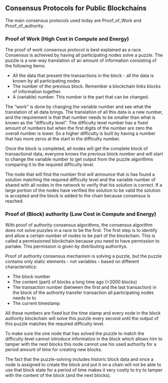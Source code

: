## Consensus Protocols for Public Blockchains

The main consensus protocols used today are Proof_of_Work and Proof_of_authority.

### Proof of Work (High Cost in Compute and Energy)

The proof of work consensus protocol is best explained as a race.  Consensus is achieved by having all participating nodes solve a puzzle. The puzzle is a one-way translation of an amount of information consisting of the following items:


*   All the data that present the transactions in the block - all the data is known by all participating nodes
*   The number of the previous block.  Remember a blockchain links blocks of information together.
*   A (variable) number.  This number is the part that can be changed.

The “work” is done by changing the variable number and see what the translation of all data brings.  The translation of all this data is a new number, and the requirement is that that number needs to be smaller than what is known as the “difficulty level”.  The difficulty level number has a fixed amount of numbers but when the first digits of the number are zero the overall number is lower.  So a higher difficulty is built by having a number that has more zeros at the start in the difficulty number.

Once the block is completed, all nodes will get the complete block of transactional data, everyone knows the previous block number and will start to change the variable number to get output from the puzzle algorithms comparing it to the required difficulty level.

The node that will find the number first will announce that is has found a solution matching the required difficulty level and the variable number of shared with all nodes in the network to verify that his solution is correct.  If a large portion of the nodes have verified the solution to be valid the solution is accepted and the block is added to the chain because consensus is reached.


### Proof of (Block) authority (Low Cost in Compute and Energy)

With proof of authority consensus algorithms, the consensus algorithm does not solve puzzles in a race to be the first.  The first step is to identify and allow a certain number of nodes to be part of the blockchain.  This is called a permissioned blockchain because you need to have permission to partake.  This permission is given by distributing authoritys.

Proof of authority consensus mechanism is solving a puzzle, but the puzzle contains only static elements - not variables - based on different characteristics:

*   The block number
*   The content (part) of blocks a long time ago (>2000 blocks)
*   The transaction number (between the first and the last transaction) in the block of the authority transfer transaction all participating nodes needs to to
*   The current timestamp

All these numbers are fixed but the time stamp and every node in the block authority blockchain will solve this puzzle every second until the output of this puzzle matches the required difficulty level.  

To make sure the one node that has solved the puzzle to match the difficulty level cannot introduce information in the block which allows him to tamper with the next blocks this node cannot use his used authority for a period amount of time for creating new blocks.

The fact that the puzzle-solving includes historic block data and once a node is assigned to create the block and put it on a chain will not be able to use that block state for a period of time makes it very costly to try to tamper with the content of the block (and the next blocks).  
